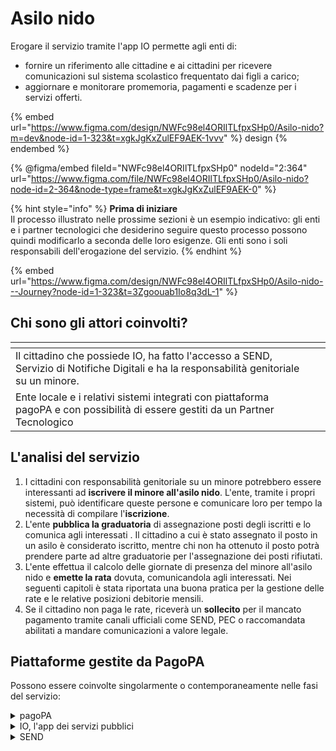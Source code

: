 # Asilo nido

Erogare il servizio tramite l'app IO permette agli enti di:

* fornire un riferimento alle cittadine e ai cittadini per ricevere comunicazioni sul sistema scolastico frequentato dai figli a carico;
* aggiornare e monitorare promemoria, pagamenti e scadenze per i servizi offerti.



{% embed url="https://www.figma.com/design/NWFc98el4ORIlTLfpxSHp0/Asilo-nido?m=dev&node-id=1-323&t=xgkJgKxZulEF9AEK-1vvv" %}
design
{% endembed %}

{% @figma/embed fileId="NWFc98el4ORIlTLfpxSHp0" nodeId="2:364" url="https://www.figma.com/file/NWFc98el4ORIlTLfpxSHp0/Asilo-nido?node-id=2-364&node-type=frame&t=xgkJgKxZulEF9AEK-0" %}

{% hint style="info" %}
**Prima di iniziare**\
Il processo illustrato nelle prossime sezioni è un esempio indicativo: gli enti e i partner tecnologici che desiderino seguire questo processo possono quindi modificarlo a seconda delle loro esigenze. Gli enti sono i soli responsabili dell'erogazione del servizio.&#x20;
{% endhint %}

{% embed url="https://www.figma.com/design/NWFc98el4ORIlTLfpxSHp0/Asilo-nido---Journey?node-id=1-323&t=3Zgoouab1Io8q3dL-1" %}

## Chi sono gli attori coinvolti?

<table data-view="cards"><thead><tr><th></th><th></th><th></th></tr></thead><tbody><tr><td>Il cittadino che possiede IO, ha fatto l'accesso a SEND, Servizio di Notifiche Digitali e ha la responsabilità genitoriale su un minore.</td><td></td><td></td></tr><tr><td>Ente locale e i relativi sistemi integrati con piattaforma pagoPA e con possibilità di essere gestiti da un Partner Tecnologico</td><td></td><td></td></tr></tbody></table>

## L'analisi del servizio

1. I cittadini con responsabilità genitoriale su un minore potrebbero essere interessanti ad **iscrivere il minore all'asilo nido**. L'ente, tramite i propri sistemi, può identificare queste persone e comunicare loro per tempo la necessità di compilare l'**iscrizione**.&#x20;
2. L'ente **pubblica la graduatoria** di assegnazione posti degli iscritti e lo comunica agli interessati . Il cittadino a cui è stato assegnato il posto in un asilo è considerato iscritto, mentre chi non ha ottenuto il posto potrà prendere parte ad altre graduatorie per l'assegnazione dei posti rifiutati.&#x20;
3. L'ente effettua il calcolo delle giornate di presenza del minore all'asilo nido e **emette la rata** dovuta, comunicandola agli interessati. Nei seguenti capitoli è stata riportata una buona pratica per la gestione delle rate e le relative posizioni debitorie mensili.
4. Se il cittadino non paga le rate, riceverà un **sollecito** per il mancato pagamento tramite canali ufficiali come SEND, PEC o raccomandata abilitati a mandare comunicazioni a valore legale.&#x20;

## Piattaforme gestite da PagoPA

Possono essere coinvolte singolarmente o contemporaneamente nelle fasi del servizio:&#x20;

<details>

<summary>pagoPA</summary>

Su IO, i cittadini possono ricevere e pagare gli avvisi di pagamento pagoPA grazie all'integrazione con l'omonima piattaforma, così come salvare uno o più metodi di pagamento.

[**Vai al sito ->** ](https://www.pagopa.gov.it/)

</details>

<details>

<summary>IO, l'app dei servizi pubblici</summary>

Un unico punto di accesso per interagire in modo semplice e sicuro con i servizi pubblici locali e nazionali, direttamente dal tuo smartphone.

[**Vai al sito ->**](https://io.italia.it/)

</details>

<details>

<summary>SEND</summary>

Su IO, i cittadini possono ricevere tramite SEND (SErvizio Notifiche Digitali) un avviso di cortesia, leggere i documenti notificati e, ove richiesto, procedere al pagamento direttamente in app.&#x20;

[**Vai al sito ->**](https://notifichedigitali.pagopa.it/)

</details>
